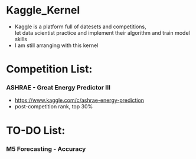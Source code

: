 # Kaggle_Kernel
- Kaggle is a platform full of datesets and competitions,   
let data scientist practice and implement their algorithm and train model skills
- I am still arranging with this kernel

# Competition List:
### ASHRAE - Great Energy Predictor III
- https://www.kaggle.com/c/ashrae-energy-prediction
- post-competition rank, top 30%

# TO-DO List:
### M5 Forecasting - Accuracy
